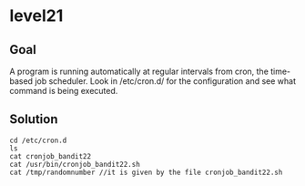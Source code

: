 # level21

## Goal

A program is running automatically at regular intervals from cron, the time-based job scheduler. Look in /etc/cron.d/ for the configuration and see what command is being executed.


## Solution
```
cd /etc/cron.d
ls
cat cronjob_bandit22
cat /usr/bin/cronjob_bandit22.sh
cat /tmp/randomnumber //it is given by the file cronjob_bandit22.sh

